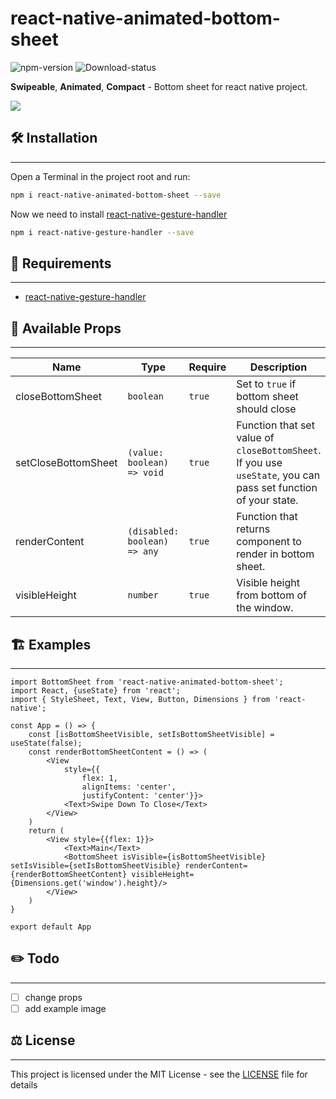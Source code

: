 # react-native-animated-bottom-sheet
![npm-version](https://img.shields.io/npm/v/react-native-animated-bottom-sheet)
![Download-status](https://img.shields.io/npm/dm/react-native-animated-bottom-sheet)

**Swipeable**, **Animated**, **Compact** - Bottom sheet for react native project.

<img src="https://cdn.nextgov.com/media/img/upload/2020/10/19/NGspace20201019/860x394.jpg">

## 🛠 Installation
---
Open a Terminal in the project root and run:
```sh
npm i react-native-animated-bottom-sheet --save
```
Now we need to install [react-native-gesture-handler](https://github.com/software-mansion/react-native-gesture-handler)
```sh
npm i react-native-gesture-handler --save
```

## 📝 Requirements
---
- [react-native-gesture-handler](https://github.com/software-mansion/react-native-gesture-handler)

## 🧬 Available Props
---
|Name|Type|Require|Description|
|---|---|---|---|
|closeBottomSheet|`boolean`|`true`|Set to `true` if bottom sheet should close|
|setCloseBottomSheet|`(value: boolean) => void`|`true`|Function that set value of `closeBottomSheet`. If you use `useState`, you can pass set function of your state.|
|renderContent|`(disabled: boolean) => any`|`true`|Function that returns component to render in bottom sheet.|
|visibleHeight|`number`|`true`|Visible height from bottom of the window.|

## 🏗 Examples
---
```tsx
import BottomSheet from 'react-native-animated-bottom-sheet';
import React, {useState} from 'react';
import { StyleSheet, Text, View, Button, Dimensions } from 'react-native';

const App = () => {
    const [isBottomSheetVisible, setIsBottomSheetVisible] = useState(false);
    const renderBottomSheetContent = () => (
        <View 
            style={{
                flex: 1, 
                alignItems: 'center', 
                justifyContent: 'center'}}>
            <Text>Swipe Down To Close</Text>
        </View>
    )
    return (
        <View style={{flex: 1}}>
            <Text>Main</Text>
            <BottomSheet isVisible={isBottomSheetVisible} setIsVisible={setIsBottomSheetVisible} renderContent={renderBottomSheetContent} visibleHeight={Dimensions.get('window').height}/>
        </View>
    )
}

export default App
```
## ✏️ Todo
---
- [ ] change props
- [ ] add example image

## ⚖️ License
---
This project is licensed under the MIT License - see the [LICENSE](https://github.com/postmelee/react-native-animated-bottom-sheet/blob/main/LICENSE) file for details

